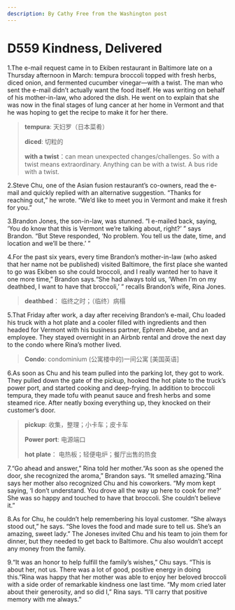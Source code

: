 ```yaml
---
description: By Cathy Free from the Washington post
---
```


# D559 Kindness, Delivered

1.The e-mail request came in to Ekiben restaurant in Baltimore late on a Thursday afternoon in March: tempura broccoli topped with fresh herbs, diced onion, and fermented cucumber vinegar—with a twist. The man who sent the e-mail didn’t actually want the food itself. He was writing on behalf of his mother-in-law, who adored the dish. He went on to explain that she was now in the final stages of lung cancer at her home in Vermont and that he was hoping to get the recipe to make it for her there.

> **tempura**: 天妇罗（日本菜肴）
>
> **diced**: 切粒的
>
> **with a twist**：can mean unexpected changes/challenges. So with a twist means extraordinary. Anything can be with a twist. A bus ride with a twist.
>

2.Steve Chu, one of the Asian fusion restaurant’s co-owners, read the e-mail and quickly replied with an alternative suggestion. “Thanks for reaching out,” he wrote. “We’d like to meet you in Vermont and make it fresh for you.”

3.Brandon Jones, the son-in-law, was stunned. “I e-mailed back, saying, ‘You do know that this is Vermont we’re talking about, right?’ ” says Brandon. “But Steve responded, ‘No problem. You tell us the date, time, and location and we’ll be there.’ ”

4.For the past six years, every time Brandon’s mother-in-law (who asked that her name not be published) visited Baltimore, the first place she wanted to go was Ekiben so she could broccoli, and I really wanted her to have it one more time,” Brandon says.“She had always told us, ‘When I’m on my deathbed, I want to have that broccoli,’ ” recalls Brandon’s wife, Rina Jones.

> **deathbed**： 临终之时；（临终）病榻
>

5.That Friday after work, a day after receiving Brandon’s e-mail, Chu loaded his truck with a hot plate and a cooler filled with ingredients and then headed for Vermont with his business partner, Ephrem Abebe, and an employee. They stayed overnight in an Airbnb rental and drove the next day to the condo where Rina’s mother lived.

> **Condo**: condominium (公寓楼中的)一间公寓 [美国英语]
>

6.As soon as Chu and his team pulled into the parking lot, they got to work. They pulled down the gate of the pickup, hooked the hot plate to the truck’s power port, and started cooking and deep-frying. In addition to broccoli tempura, they made tofu with peanut sauce and fresh herbs and some steamed rice. After neatly boxing everything up, they knocked on their customer’s door.

> **pickup**: 收集，整理；小卡车；皮卡车
>
> **Power port**: 电源端口
>
> **hot plate**： 电热板；轻便电炉；餐厅出售的热食
>

7.“Go ahead and answer,” Rina told her mother.“As soon as she opened the door, she recognized the aroma,” Brandon says. “It smelled amazing.”Rina says her mother also recognized Chu and his coworkers. “My mom kept saying, ‘I don’t understand. You drove all the way up here to cook for me?’ She was so happy and touched to have that broccoli. She couldn’t believe it.”

8.As for Chu, he couldn’t help remembering his loyal customer. “She always stood out,” he says. “She loves the food and made sure to tell us. She’s an amazing, sweet lady.” The Joneses invited Chu and his team to join them for dinner, but they needed to get back to Baltimore. Chu also wouldn’t accept any money from the family.

9.“It was an honor to help fulfill the family’s wishes,” Chu says. “This is about her, not us. There was a lot of good, positive energy in doing this.”Rina was happy that her mother was able to enjoy her beloved broccoli with a side order of remarkable kindness one last time. “My mom cried later about their generosity, and so did I,” Rina says. “I’ll carry that positive memory with me always.”


